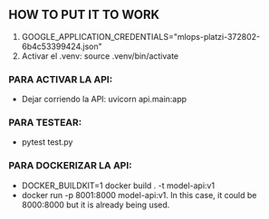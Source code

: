 
## HOW TO PUT IT TO WORK

1. GOOGLE_APPLICATION_CREDENTIALS="mlops-platzi-372802-6b4c53399424.json"
2. Activar el .venv: source .venv/bin/activate

### PARA ACTIVAR LA API:
- Dejar corriendo la API: uvicorn api.main:app

### PARA TESTEAR:
- pytest test.py

### PARA DOCKERIZAR LA API:
- DOCKER_BUILDKIT=1 docker build . -t model-api:v1
- docker run -p 8001:8000 model-api:v1. In this case, it could be 8000:8000 but it is already being used. 
